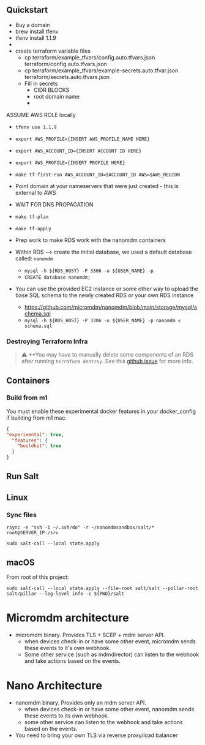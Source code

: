 ## Quickstart

- Buy a domain
- brew install tfenv
- tfenv install 1.1.9
- <INSTRUCTIONS FOR GENERATING IAM KEYS>
- create terraform variable files
    - cp terraform/example_tfvars/config.auto.tfvars.json terraform/config.auto.tfvars.json
    - cp terraform/example_tfvars/example-secrets.auto.tfvar.json terraform/secrets.auto.tfvars.json
    - Fill in secrets
      - CIDR BLOCKS
      - root domain name 
      - 

ASSUME AWS ROLE locally

- `tfenv use 1.1.9`
- `export AWS_PROFILE={INSERT AWS_PROFILE_NAME HERE}`
- `export AWS_ACCOUNT_ID={INSERT ACCOUNT ID HERE}`
- `export AWS_PROFILE={INSERT PROFILE HERE}`
- `make tf-first-run AWS_ACCOUNT_ID=$ACCOUNT_ID AWS=$AWS_REGION`
- Point domain at your nameservers that were just created - this is external to AWS
- WAIT FOR DNS PROPAGATION
- `make tf-plan`
- `make tf-apply`

- Prep work to make RDS work with the nanomdm containers
- Within RDS --> create the initial database, we used a default database called: `nanomdm`
  - `mysql -h ${RDS_HOST} -P 3306 -u ${USER_NAME} -p`
  - `CREATE database nanomdm;`
- You can use the provided EC2 instance or some other way to upload the base SQL schema to the newly created RDS or your own RDS instance
  - https://github.com/micromdm/nanomdm/blob/main/storage/mysql/schema.sql
  - `mysql -h ${RDS_HOST} -P 3306 -u ${USER_NAME} -p nanomdm < schema.sql`

### Destroying Terraform Infra

> :warning: **You may have to manually delete some components of an RDS after running `terraform destroy`. See this [github issue](https://github.com/hashicorp/terraform-provider-aws/issues/4597#issuecomment-912910432) for more info.

## Containers

### Build from m1
You must enable these experimental docker features in your docker_config if building from m1 mac.

```json
{
"experimental": true,
  "features": {
    "buildkit": true
  }
}
```

## Run Salt

## Linux 

### Sync files

```
rsync -e "ssh -i ~/.ssh/do" -r ~/nanomdmsandbox/salt/* root@SERVER_IP:/srv
```

```shell
sudo salt-call --local state.apply
```

## macOS

From root of this project:

```shell
sudo salt-call --local state.apply --file-root salt/salt --pillar-root salt/pillar --log-level info -c ${PWD}/salt
```

# Micromdm architecture

- micromdm binary. Provides TLS + SCEP + mdm server API.
    - when devices check-in or have some other event, micromdm sends these events to it's own webhook.
    - Some other service (such as mdmdirector) can listen to the webhook and take actions based on the events.

# Nano Architecture

- nanomdm binary. Provides only an mdm server API.
    - when devices check-in or have some other event, nanomdm sends these events to its own webhook.
    - some other service can listen to the webhook and take actions based on the events.
- You need to bring your own TLS via reverse proxy/load balancer
